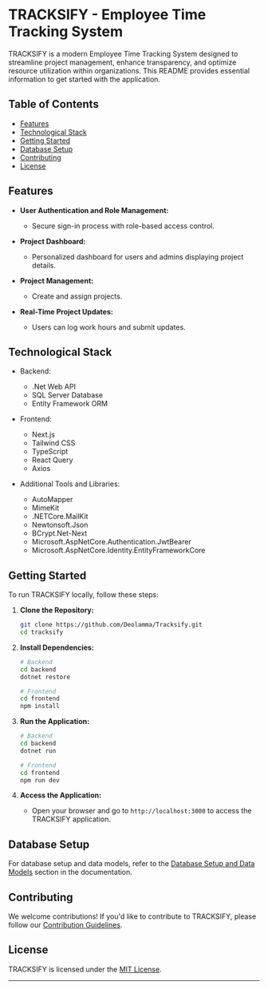 
# TRACKSIFY - Employee Time Tracking System

TRACKSIFY is a modern Employee Time Tracking System designed to streamline project management, enhance transparency, and optimize resource utilization within organizations. This README provides essential information to get started with the application.

## Table of Contents

- [Features](#features)
- [Technological Stack](#technological-stack)
- [Getting Started](#getting-started)
- [Database Setup](#database-setup)
- [Contributing](#contributing)
- [License](#license)

## Features

- **User Authentication and Role Management:**
  - Secure sign-in process with role-based access control.
  
- **Project Dashboard:**
  - Personalized dashboard for users and admins displaying project details.

- **Project Management:**
  - Create and assign projects.

- **Real-Time Project Updates:**
  - Users can log work hours and submit updates.

## Technological Stack

- Backend:
  - .Net Web API
  - SQL Server Database
  - Entity Framework ORM

- Frontend:
  - Next.js
  - Tailwind CSS
  - TypeScript
  - React Query
  - Axios

- Additional Tools and Libraries:
  - AutoMapper
  - MimeKit
  - .NETCore.MailKit
  - Newtonsoft.Json
  - BCrypt.Net-Next
  - Microsoft.AspNetCore.Authentication.JwtBearer
  - Microsoft.AspNetCore.Identity.EntityFrameworkCore

## Getting Started

To run TRACKSIFY locally, follow these steps:

1. **Clone the Repository:**
   ```bash
   git clone https://github.com/Deolamma/Tracksify.git
   cd tracksify
   ```

2. **Install Dependencies:**
   ```bash
   # Backend
   cd backend
   dotnet restore

   # Frontend
   cd frontend
   npm install
   ```

3. **Run the Application:**
   ```bash
   # Backend
   cd backend
   dotnet run

   # Frontend
   cd frontend
   npm run dev
   ```

4. **Access the Application:**
   - Open your browser and go to `http://localhost:3000` to access the TRACKSIFY application.

## Database Setup

For database setup and data models, refer to the [Database Setup and Data Models](#database-setup-and-data-models) section in the documentation.


## Contributing

We welcome contributions! If you'd like to contribute to TRACKSIFY, please follow our [Contribution Guidelines](CONTRIBUTING.md).

## License

TRACKSIFY is licensed under the [MIT License](LICENSE).

---

